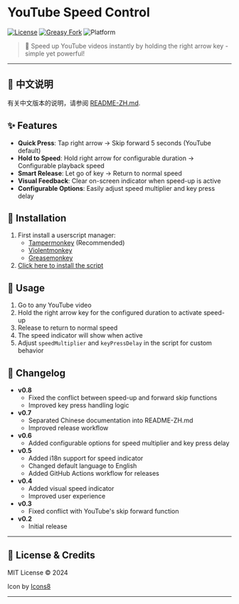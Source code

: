 # YouTube Speed Control

[![License](https://img.shields.io/github/license/landrarwolf/youtube-speed-control)](LICENSE)
[![Greasy Fork](https://img.shields.io/badge/Greasy%20Fork-install-green)](https://update.greasyfork.org/scripts/520580/YouTube%20%E6%8C%89%E9%94%AE%E5%8A%A0%E9%80%9F%E6%92%AD%E6%94%BE.user.js)
![Platform](https://img.shields.io/badge/Platform-YouTube-red)

> 🚀 Speed up YouTube videos instantly by holding the right arrow key - simple yet powerful!

---
## 📄 中文说明
有关中文版本的说明，请参阅 [README-ZH.md](README-ZH.md).

## ✨ Features
- **Quick Press**: Tap right arrow → Skip forward 5 seconds (YouTube default)
- **Hold to Speed**: Hold right arrow for configurable duration → Configurable playback speed
- **Smart Release**: Let go of key → Return to normal speed
- **Visual Feedback**: Clear on-screen indicator when speed-up is active
- **Configurable Options**: Easily adjust speed multiplier and key press delay

## 🔧 Installation
1. First install a userscript manager:
   - [Tampermonkey](https://www.tampermonkey.net/) (Recommended)
   - [Violentmonkey](https://violentmonkey.github.io/)
   - [Greasemonkey](https://www.greasespot.net/)
2. [Click here to install the script](https://update.greasyfork.org/scripts/520580/YouTube%20%E6%8C%89%E9%94%AE%E5%8A%A0%E9%80%9F%E6%92%AD%E6%94%BE.user.js)

## 📖 Usage
1. Go to any YouTube video
2. Hold the right arrow key for the configured duration to activate speed-up
3. Release to return to normal speed
4. The speed indicator will show when active
5. Adjust `speedMultiplier` and `keyPressDelay` in the script for custom behavior

## 📝 Changelog
- **v0.8**
  - Fixed the conflict between speed-up and forward skip functions
  - Improved key press handling logic
- **v0.7**
  - Separated Chinese documentation into README-ZH.md
  - Improved release workflow
- **v0.6**
  - Added configurable options for speed multiplier and key press delay
- **v0.5**
  - Added i18n support for speed indicator
  - Changed default language to English
  - Added GitHub Actions workflow for releases
- **v0.4**
  - Added visual speed indicator
  - Improved user experience
- **v0.3**
  - Fixed conflict with YouTube's skip forward function
- **v0.2**
  - Initial release

---

## 📄 License & Credits
MIT License © 2024

Icon by [Icons8](https://icons8.com/icon/9991/fast-forward)

---
